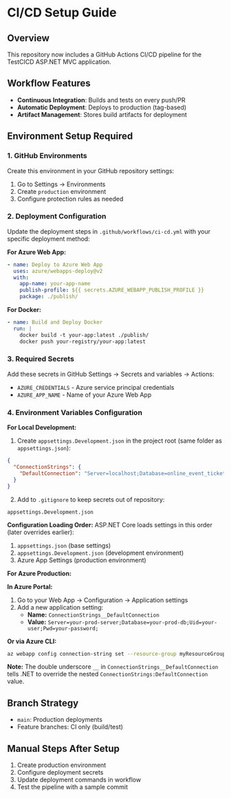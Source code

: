 # CI/CD Setup Guide

## Overview
This repository now includes a GitHub Actions CI/CD pipeline for the TestCICD ASP.NET MVC application.

## Workflow Features
- **Continuous Integration**: Builds and tests on every push/PR
- **Automatic Deployment**: Deploys to production (tag-based)
- **Artifact Management**: Stores build artifacts for deployment

## Environment Setup Required

### 1. GitHub Environments
Create this environment in your GitHub repository settings:

1. Go to Settings → Environments
2. Create `production` environment
3. Configure protection rules as needed

### 2. Deployment Configuration
Update the deployment steps in `.github/workflows/ci-cd.yml` with your specific deployment method:

**For Azure Web App:**
```yaml
- name: Deploy to Azure Web App
  uses: azure/webapps-deploy@v2
  with:
    app-name: your-app-name
    publish-profile: ${{ secrets.AZURE_WEBAPP_PUBLISH_PROFILE }}
    package: ./publish/
```

**For Docker:**
```yaml
- name: Build and Deploy Docker
  run: |
    docker build -t your-app:latest ./publish/
    docker push your-registry/your-app:latest
```

### 3. Required Secrets
Add these secrets in GitHub Settings → Secrets and variables → Actions:
- `AZURE_CREDENTIALS` - Azure service principal credentials
- `AZURE_APP_NAME` - Name of your Azure Web App

### 4. Environment Variables Configuration

**For Local Development:**
1. Create `appsettings.Development.json` in the project root (same folder as `appsettings.json`):
```json
{
  "ConnectionStrings": {
    "DefaultConnection": "Server=localhost;Database=online_event_ticketing;Uid=root;Pwd=your-actual-password;"
  }
}
```

2. Add to `.gitignore` to keep secrets out of repository:
```
appsettings.Development.json
```

**Configuration Loading Order:**
ASP.NET Core loads settings in this order (later overrides earlier):
1. `appsettings.json` (base settings)  
2. `appsettings.Development.json` (development environment)
3. Azure App Settings (production environment)

**For Azure Production:**

**In Azure Portal:**
1. Go to your Web App → Configuration → Application settings
2. Add a new application setting:
   - **Name:** `ConnectionStrings__DefaultConnection`
   - **Value:** `Server=your-prod-server;Database=your-prod-db;Uid=your-user;Pwd=your-password;`

**Or via Azure CLI:**
```bash
az webapp config connection-string set --resource-group myResourceGroup --name myApp --connection-string-type SQLServer --settings DefaultConnection="Server=your-prod-server;Database=your-prod-db;Uid=your-user;Pwd=your-password;"
```

**Note:** The double underscore `__` in `ConnectionStrings__DefaultConnection` tells .NET to override the nested `ConnectionStrings:DefaultConnection` value.

## Branch Strategy
- `main`: Production deployments
- Feature branches: CI only (build/test)

## Manual Steps After Setup
1. Create production environment
2. Configure deployment secrets
3. Update deployment commands in workflow
4. Test the pipeline with a sample commit